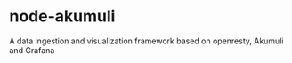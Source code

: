 # node-akumuli
A data ingestion and visualization framework based on openresty, Akumuli and Grafana
